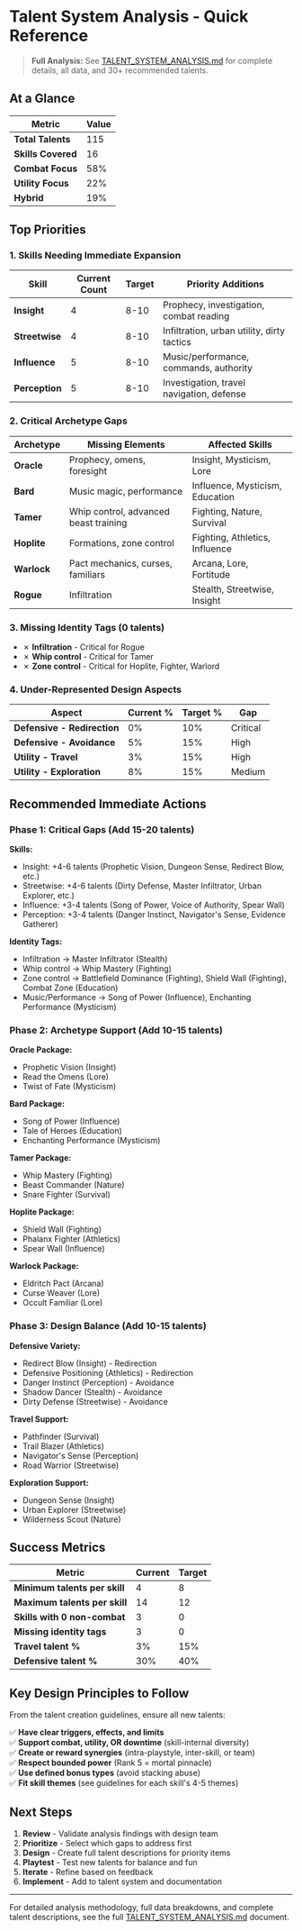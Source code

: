 # Talent System Analysis - Quick Reference

> **Full Analysis:** See [TALENT_SYSTEM_ANALYSIS.md](./TALENT_SYSTEM_ANALYSIS.md) for complete details, all data, and 30+ recommended talents.

## At a Glance

| Metric | Value |
|--------|-------|
| **Total Talents** | 115 |
| **Skills Covered** | 16 |
| **Combat Focus** | 58% |
| **Utility Focus** | 22% |
| **Hybrid** | 19% |

## Top Priorities

### 1. Skills Needing Immediate Expansion

| Skill | Current Count | Target | Priority Additions |
|-------|---------------|--------|-------------------|
| **Insight** | 4 | 8-10 | Prophecy, investigation, combat reading |
| **Streetwise** | 4 | 8-10 | Infiltration, urban utility, dirty tactics |
| **Influence** | 5 | 8-10 | Music/performance, commands, authority |
| **Perception** | 5 | 8-10 | Investigation, travel navigation, defense |

### 2. Critical Archetype Gaps

| Archetype | Missing Elements | Affected Skills |
|-----------|------------------|-----------------|
| **Oracle** | Prophecy, omens, foresight | Insight, Mysticism, Lore |
| **Bard** | Music magic, performance | Influence, Mysticism, Education |
| **Tamer** | Whip control, advanced beast training | Fighting, Nature, Survival |
| **Hoplite** | Formations, zone control | Fighting, Athletics, Influence |
| **Warlock** | Pact mechanics, curses, familiars | Arcana, Lore, Fortitude |
| **Rogue** | Infiltration | Stealth, Streetwise, Insight |

### 3. Missing Identity Tags (0 talents)

- ✗ **Infiltration** - Critical for Rogue
- ✗ **Whip control** - Critical for Tamer
- ✗ **Zone control** - Critical for Hoplite, Fighter, Warlord

### 4. Under-Represented Design Aspects

| Aspect | Current % | Target % | Gap |
|--------|-----------|----------|-----|
| **Defensive - Redirection** | 0% | 10% | Critical |
| **Defensive - Avoidance** | 5% | 15% | High |
| **Utility - Travel** | 3% | 15% | High |
| **Utility - Exploration** | 8% | 15% | Medium |

## Recommended Immediate Actions

### Phase 1: Critical Gaps (Add 15-20 talents)

**Skills:**
- Insight: +4-6 talents (Prophetic Vision, Dungeon Sense, Redirect Blow, etc.)
- Streetwise: +4-6 talents (Dirty Defense, Master Infiltrator, Urban Explorer, etc.)
- Influence: +3-4 talents (Song of Power, Voice of Authority, Spear Wall)
- Perception: +3-4 talents (Danger Instinct, Navigator's Sense, Evidence Gatherer)

**Identity Tags:**
- Infiltration → Master Infiltrator (Stealth)
- Whip control → Whip Mastery (Fighting)
- Zone control → Battlefield Dominance (Fighting), Shield Wall (Fighting), Combat Zone (Education)
- Music/Performance → Song of Power (Influence), Enchanting Performance (Mysticism)

### Phase 2: Archetype Support (Add 10-15 talents)

**Oracle Package:**
- Prophetic Vision (Insight)
- Read the Omens (Lore)
- Twist of Fate (Mysticism)

**Bard Package:**
- Song of Power (Influence)
- Tale of Heroes (Education)
- Enchanting Performance (Mysticism)

**Tamer Package:**
- Whip Mastery (Fighting)
- Beast Commander (Nature)
- Snare Fighter (Survival)

**Hoplite Package:**
- Shield Wall (Fighting)
- Phalanx Fighter (Athletics)
- Spear Wall (Influence)

**Warlock Package:**
- Eldritch Pact (Arcana)
- Curse Weaver (Lore)
- Occult Familiar (Lore)

### Phase 3: Design Balance (Add 10-15 talents)

**Defensive Variety:**
- Redirect Blow (Insight) - Redirection
- Defensive Positioning (Athletics) - Redirection
- Danger Instinct (Perception) - Avoidance
- Shadow Dancer (Stealth) - Avoidance
- Dirty Defense (Streetwise) - Avoidance

**Travel Support:**
- Pathfinder (Survival)
- Trail Blazer (Athletics)
- Navigator's Sense (Perception)
- Road Warrior (Streetwise)

**Exploration Support:**
- Dungeon Sense (Insight)
- Urban Explorer (Streetwise)
- Wilderness Scout (Nature)

## Success Metrics

| Metric | Current | Target |
|--------|---------|--------|
| **Minimum talents per skill** | 4 | 8 |
| **Maximum talents per skill** | 14 | 12 |
| **Skills with 0 non-combat** | 3 | 0 |
| **Missing identity tags** | 3 | 0 |
| **Travel talent %** | 3% | 15% |
| **Defensive talent %** | 30% | 40% |

## Key Design Principles to Follow

From the talent creation guidelines, ensure all new talents:

✅ **Have clear triggers, effects, and limits**  
✅ **Support combat, utility, OR downtime** (skill-internal diversity)  
✅ **Create or reward synergies** (intra-playstyle, inter-skill, or team)  
✅ **Respect bounded power** (Rank 5 = mortal pinnacle)  
✅ **Use defined bonus types** (avoid stacking abuse)  
✅ **Fit skill themes** (see guidelines for each skill's 4-5 themes)

## Next Steps

1. **Review** - Validate analysis findings with design team
2. **Prioritize** - Select which gaps to address first
3. **Design** - Create full talent descriptions for priority items
4. **Playtest** - Test new talents for balance and fun
5. **Iterate** - Refine based on feedback
6. **Implement** - Add to talent system and documentation

---

For detailed analysis methodology, full data breakdowns, and complete talent descriptions, see the full [TALENT_SYSTEM_ANALYSIS.md](./TALENT_SYSTEM_ANALYSIS.md) document.
